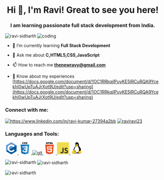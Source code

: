 
<h1 align="center">Hi 👋, I'm Ravi! Great to see you here!</h1>
<h3 align="center">I am learning passionate full stack development from India.</h3>

<img align="right" alt="coding" width=400px src="https://camo.githubusercontent.com/d264b96ca0dc1c33aacd470e9300703c9c4de1b1115ae52884844fecf4b2450b/68747470733a2f2f6d656469612e6973746f636b70686f746f2e636f6d2f69642f313335363336343238372f70686f746f2f636c6f73652d75702d666f6375732d6f6e2d706572736f6e732d68616e64732d747970696e672d6f6e2d7468652d6465736b746f702d636f6d70757465722d6261636b6c69742d6b6579626f6172642d73637265656e732d73686f772e6a70673f733d3631327836313226773d30266b3d323026633d696a6a712d444c4e784961507547764958386b3036495a784d416a4770794a65626f61565f62794358396b3d" >

<p align="left"> <img src="https://komarev.com/ghpvc/?username=ravi-sidharth&label=Profile%20views&color=0e75b6&style=flat" alt="ravi-sidharth" /> </p>

- 🌱 I’m currently learning **Full Stack Development**

- 💬 Ask me about **C,HTML5,CSS,JavaScript**

- 📫 How to reach me **thenewravy@gmail.com**

- 📄 Know about my experiences [https://docs.google.com/document/d/1OC1RRkqjlPuyKE5lRCuRQA9Ycekhl0wUpTuAJrXot9U/edit?usp=sharing](https://docs.google.com/document/d/1OC1RRkqjlPuyKE5lRCuRQA9Ycekhl0wUpTuAJrXot9U/edit?usp=sharing)

<h3 align="left">Connect with me:</h3>
<p align="left">
<a href="https://linkedin.com/in/https://www.linkedin.com/in/ravi-kumar-27394a2bb" target="blank"><img align="center" src="https://raw.githubusercontent.com/rahuldkjain/github-profile-readme-generator/master/src/images/icons/Social/linked-in-alt.svg" alt="https://www.linkedin.com/in/ravi-kumar-27394a2bb" height="30" width="40" /></a>
<a href="https://www.codechef.com/users/raviravi23" target="blank"><img align="center" src="https://cdn.jsdelivr.net/npm/simple-icons@3.1.0/icons/codechef.svg" alt="raviravi23" height="30" width="40" /></a>
</p>

<h3 align="left">Languages and Tools:</h3>
<p align="left"> <a href="https://www.cprogramming.com/" target="_blank" rel="noreferrer"> <img src="https://raw.githubusercontent.com/devicons/devicon/master/icons/c/c-original.svg" alt="c" width="40" height="40"/> </a> <a href="https://www.w3schools.com/css/" target="_blank" rel="noreferrer"> <img src="https://raw.githubusercontent.com/devicons/devicon/master/icons/css3/css3-original-wordmark.svg" alt="css3" width="40" height="40"/> </a> <a href="https://git-scm.com/" target="_blank" rel="noreferrer"> <img src="https://www.vectorlogo.zone/logos/git-scm/git-scm-icon.svg" alt="git" width="40" height="40"/> </a> <a href="https://www.w3.org/html/" target="_blank" rel="noreferrer"> <img src="https://raw.githubusercontent.com/devicons/devicon/master/icons/html5/html5-original-wordmark.svg" alt="html5" width="40" height="40"/> </a> <a href="https://developer.mozilla.org/en-US/docs/Web/JavaScript" target="_blank" rel="noreferrer"> <img src="https://raw.githubusercontent.com/devicons/devicon/master/icons/javascript/javascript-original.svg" alt="javascript" width="40" height="40"/> </a> <a href="https://www.linux.org/" target="_blank" rel="noreferrer"> <img src="https://raw.githubusercontent.com/devicons/devicon/master/icons/linux/linux-original.svg" alt="linux" width="40" height="40"/> </a> </p>

<p><img align="left" src="https://github-readme-stats.vercel.app/api/top-langs?username=ravi-sidharth&show_icons=true&locale=en&layout=compact" alt="ravi-sidharth" /></p>

<p>&nbsp;<img align="center" src="https://github-readme-stats.vercel.app/api?username=ravi-sidharth&show_icons=true&locale=en" alt="ravi-sidharth" /></p>

<p><img align="center" src="https://github-readme-streak-stats.herokuapp.com/?user=ravi-sidharth&" alt="ravi-sidharth" /></p>
